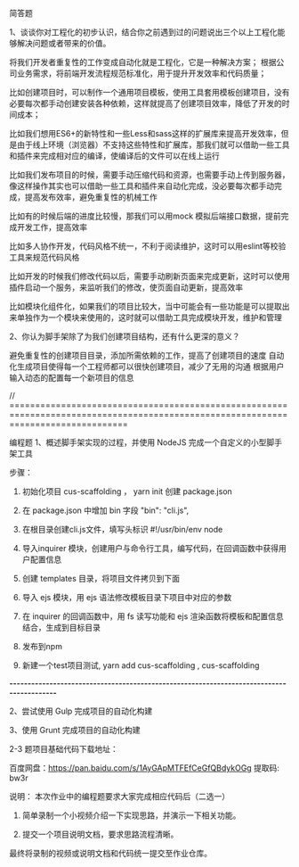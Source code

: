 简答题

1、谈谈你对工程化的初步认识，结合你之前遇到过的问题说出三个以上工程化能够解决问题或者带来的价值。

将我们开发者重复性的工作变成自动化就是工程化，它是一种解决方案；
根据公司业务需求，将前端开发流程规范标准化，用于提升开发效率和代码质量；

比如创建项目时，可以制作一个通用项目模板，使用工具套用模板创建项目，没有必要每次都手动创建安装各种依赖，这样就提高了创建项目效率，降低了开发的时间成本；

比如我们想用ES6+的新特性和一些Less和sass这样的扩展库来提高开发效率，但是由于线上环境（浏览器）不支持这些特性和扩展库，那我们就可以借助一些工具和插件来完成相对应的编译，使编译后的文件可以在线上运行

比如我们发布项目的时候，需要手动压缩代码和资源，也需要手动上传到服务器，像这样操作其实也可以借助一些工具和插件来自动化完成，没必要每次都手动完成，提高发布效率，避免重复性的机械工作

比如有的时候后端的进度比较慢，那我们可以用mock 模拟后端接口数据，提前完成开发工作，提高效率

比如多人协作开发，代码风格不统一，不利于阅读维护，这时可以用eslint等校验工具来规范代码风格

比如开发的时候我们修改代码以后，需要手动刷新页面来完成更新，这时可以使用插件启动一个服务，来监听我们的修改，使页面自动更新，提高效率

比如模块化组件化，如果我们的项目比较大，当中可能会有一些功能是可以提取出来单独作为一个模块来使用的，这时就可以借助工具完成模块开发，维护和管理






2、你认为脚手架除了为我们创建项目结构，还有什么更深的意义？

避免重复性的创建项目目录，添加所需依赖的工作，提高了创建项目的速度
自动化生成项目使得每一个工程师都可以很快创建项目，减少了无用的沟通
根据用户输入动态的配置每一个新项目的信息



// ===================================================================================================================================


编程题
1、概述脚手架实现的过程，并使用 NodeJS 完成一个自定义的小型脚手架工具

步骤：
1. 初始化项目 cus-scaffolding ， yarn init 创建 package.json

2. 在 package.json 中增加 bin 字段  "bin": "cli.js",

3. 在根目录创建cli.js文件，填写头标识 #!/usr/bin/env node

4. 导入inquirer 模块，创建用户与命令行工具，编写代码，在回调函数中获得用户配置信息

5. 创建 templates 目录，将项目文件拷贝到下面

6. 导入 ejs 模块，用 ejs 语法修改模板目录下项目中对应的参数

7. 在 inquirer 的回调函数中，用 fs 读写功能和 ejs 渲染函数将模板和配置信息结合，生成到目标目录

8. 发布到npm

9. 新建一个test项目测试, yarn add cus-scaffolding , cus-scaffolding 


**-----------------------------------------------------------------------------------------**



2、尝试使用 Gulp 完成项目的自动化构建




3、使用 Grunt 完成项目的自动化构建



2-3 题项目基础代码下载地址：

百度网盘：https://pan.baidu.com/s/1AyGApMTFEfCeGfQBdykOGg 提取码: bw3r

说明：
本次作业中的编程题要求大家完成相应代码后（二选一）

1.  简单录制一个小视频介绍一下实现思路，并演示一下相关功能。

2.  提交一个项目说明文档，要求思路流程清晰。

最终将录制的视频或说明文档和代码统一提交至作业仓库。
